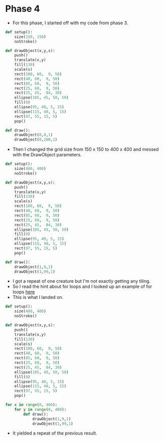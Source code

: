 # Phase 4
- For this phase, I started off with my code from phase 3.
``` python
def setup():
    size(150, 150)
    noStroke()

def drawObject(x,y,s):
    push()
    translate(x,y)
    fill(130)
    scale(s)
    rect(100, 60,  9, 50)
    rect(40, 60,  9, 50)
    rect(85, 60,  9, 50)
    rect(25, 60,  9, 50)
    rect(25, 45,  84, 30)
    ellipse(105, 45, 50, 50)
    fill(0)
    ellipse(95, 40, 5, 15)
    ellipse(115, 40, 5, 15)
    rect(97, 55, 15, 5)
    pop()

def draw():
    drawObject(0,0,1)
    drawObject(0,200,1)
```
- Then I changed the grid size from 150 x 150 to 400 x 400 and messed with the DrawObject parameters.
``` python
def setup():
    size(400, 400)
    noStroke()

def drawObject(x,y,s):
    push()
    translate(x,y)
    fill(130)
    scale(s)
    rect(100, 60,  9, 50)
    rect(40, 60,  9, 50)
    rect(85, 60,  9, 50)
    rect(25, 60,  9, 50)
    rect(25, 45,  84, 30)
    ellipse(105, 45, 50, 50)
    fill(0)
    ellipse(95, 40, 5, 15)
    ellipse(115, 40, 5, 15)
    rect(97, 55, 15, 5)
    pop()

def draw():
    drawObject(1,9,1)
    drawObject(1,99,1)
```
- I got a repeat of one creature but I'm not exactly getting any tiling.
- So I read the hint about for loops and I looked up an example of for loops [here](https://wiki.python.org/moin/ForLoop)
- This is what I landed on.
``` python
def setup():
    size(400, 400)
    noStroke()

def drawObject(x,y,s):
    push()
    translate(x,y)
    fill(130)
    scale(s)
    rect(100, 60,  9, 50)
    rect(40, 60,  9, 50)
    rect(85, 60,  9, 50)
    rect(25, 60,  9, 50)
    rect(25, 45,  84, 30)
    ellipse(105, 45, 50, 50)
    fill(0)
    ellipse(95, 40, 5, 15)
    ellipse(115, 40, 5, 15)
    rect(97, 55, 15, 5)
    pop()

for x in range(0, 400):
    for y in range(0, 400):
        def draw():
            drawObject(1,9,1)
            drawObject(1,99,1)
```
- It yielded a repeat of the previous result.
